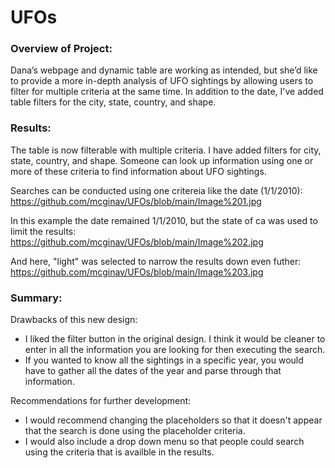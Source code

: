 # UFOs

### Overview of Project:
Dana’s webpage and dynamic table are working as intended, but she’d like to provide a more in-depth analysis of UFO sightings by allowing users to filter for multiple criteria at the same time. In addition to the date, I've added table filters for the city, state, country, and shape.

### Results: 
The table is now filterable with multiple criteria. I have added filters for city, state, country, and shape. Someone can look up information using one or more of these criteria to find information about UFO sightings.

Searches can be conducted using one critereia like the date (1/1/2010):
https://github.com/mcginav/UFOs/blob/main/Image%201.jpg

In this example the date remained 1/1/2010, but the state of ca was used to limit the results:
https://github.com/mcginav/UFOs/blob/main/Image%202.jpg

And here, "light" was selected to narrow the results down even futher:
https://github.com/mcginav/UFOs/blob/main/Image%203.jpg

### Summary:
Drawbacks of this new design:
* I liked the filter button in the original design. I think it would be cleaner to enter in all the information you are looking for then executing the search.
* If you wanted to know all the sightings in a specific year, you would have to gather all the dates of the year and parse through that information.

Recommendations for further development:
* I would recommend changing the placeholders so that it doesn't appear that the search is done using the placeholder criteria.
* I would also include a drop down menu so that people could search using the criteria that is availble in the results.

